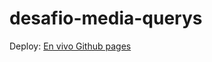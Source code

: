 # desafio-media-querys

Deploy: [En vivo Github pages](https://mossmax62.github.io/desafio-media-querys/)
